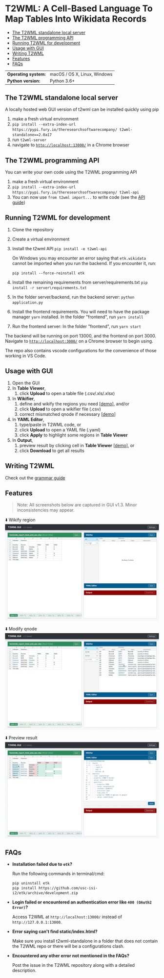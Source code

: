 # T2WML: A Cell-Based Language To Map Tables Into Wikidata Records

* [The T2WML standalone local server](#server)
* [The T2WML programming API](#api)
* [Running T2WML for development](#development)
* [Usage with GUI](#usage_with_gui)
* [Writing T2WML](#writing_t2wml)
* [Features](#features)
* [FAQs](#faqs)

<table>
  <tr><td><b>Operating system:</b></td><td>macOS / OS X, Linux, Windows</td></tr>
  <tr><td><b>Python version:</b></td><td>Python 3.6+</td></tr>
</table>


## The T2WML standalone local server
<span id="server"></span>

A locally hosted web GUI version of t2wml can be installed quickly using pip

1. make a fresh virtual environment
2. `pip install --extra-index-url https://pypi.fury.io/theresearchsoftwarecompany/ t2wml-standalone==2.0a17`
3. run `t2wml-server`
4. navigate to [`http://localhost:13000/`](http://localhost:13000/) in a Chrome browser


## The T2WML programming API
<span id="api"></span>

You can write your own code using the T2WML programming API

1. make a fresh virtual environment
2. `pip install --extra-index-url https://pypi.fury.io/theresearchsoftwarecompany/ t2wml-api`
3. You can now use `from t2wml import...` to write code (see the [API guide](t2wml-api/API.md))


## Running T2WML for development
<span id="development"></span>

1. Clone the repository
2. Create a virtual environment
3. Install the t2wml API
	`pip install -e t2wml-api`
	
	On Windows you may encounter an error saying that `etk.wikidata` cannot be imported when you run the backend.
    If you encounter it, run:

    `pip install --force-reinstall etk`
4. Install the remaining requirements from server/requirements.txt
   `pip install -r server\requirements.txt`

5. In the folder server/backend, run the backend server: 
    `python application.py`
6. Install the frontend requirements. You will need to have the package manager `yarn` installed.
   In the folder "frontend", run `yarn install`
7. Run the frontend server: 
   In the folder "frontend", run `yarn start`

The backend will be running on port 13000, and the frontend on port 3000. Navigate to [`http://localhost:3000/`](http://localhost:3000/) on a Chrome browser to begin using.

The repo also contains vscode configurations for the convenience of those working in VS Code.




## Usage with GUI
<span id="usage_with_gui"></span>

1. Open the GUI
2. In **Table Viewer**,
	1. click **Upload** to open a table file (.csv/.xls/.xlsx)
3. In **Wikifier**,
	1. define and wikify the regions you need [[demo](#wikify_region)], and/or
	2. click **Upload** to open a wikifier file (.csv)
	3. correct mismatched qnode if necessary [[demo](#modify_qnode)]
4. In **YAML Editor**,
	1. type/paste in T2WML code, or
	2. click **Upload** to open a YAML file (.yaml)
	3. click **Apply** to highlight some regions in **Table Viewer**
5. In **Output**,
	1. preview result by clicking cell in **Table Viewer** [[demo](#preview_result)], or
	2. click **Download** to get all results



## Writing T2WML
<span id="writing_t2wml"></span>

Check out the [grammar guide](docs/grammar.md)


## Features
<span id="features"></span>

> Note: All screenshots below are captured in GUI v1.3. Minor inconsistencies may appear.

<span id="wikify_region"></span>⬇️ Wikify region
![t2wml-gui-demo](docs/demo/t2wml-gui-v1.3-wikifier_add.gif)

<span id="modify_qnode"></span>⬇️ Modify qnode
![t2wml-gui-demo](docs/demo/t2wml-gui-v1.3-wikifier_update.gif)

<span id="preview_result"></span>⬇️ Preview result
![t2wml-gui-demo](docs/demo/t2wml-gui-v1.3-output.gif)


## FAQs
<span id="faqs"></span>

* **Installation failed due to `etk`?**

    Run the following commands in terminal/cmd:
    ```
    pip uninstall etk
    pip install https://github.com/usc-isi-i2/etk/archive/development.zip
    ```

* **Login failed or encountered an authentication error like `400 (OAuth2 Error)`?**
  
    Access T2WML at `http://localhost:13000/` instead of `http://127.0.0.1:13000`.

* **Error saying can't find static/index.html?**
  
    Make sure you install t2wml-standalone in a folder that does not contain the T2WML repo or there will be a configurations clash.

* **Encountered any other error not mentioned in the FAQs?**
  
    Post the issue in the T2WML repository along with a detailed description.
